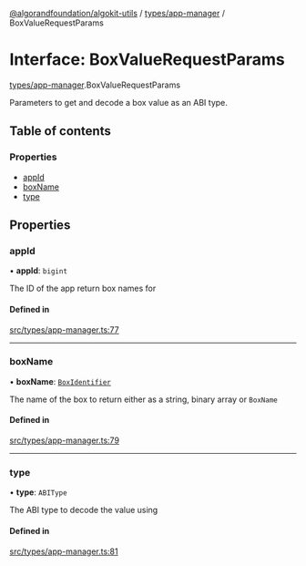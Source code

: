 [@algorandfoundation/algokit-utils](../README.md) / [types/app-manager](../modules/types_app_manager.md) / BoxValueRequestParams

# Interface: BoxValueRequestParams

[types/app-manager](../modules/types_app_manager.md).BoxValueRequestParams

Parameters to get and decode a box value as an ABI type.

## Table of contents

### Properties

- [appId](types_app_manager.BoxValueRequestParams.md#appid)
- [boxName](types_app_manager.BoxValueRequestParams.md#boxname)
- [type](types_app_manager.BoxValueRequestParams.md#type)

## Properties

### appId

• **appId**: `bigint`

The ID of the app return box names for

#### Defined in

[src/types/app-manager.ts:77](https://github.com/algorandfoundation/algokit-utils-ts/blob/main/src/types/app-manager.ts#L77)

___

### boxName

• **boxName**: [`BoxIdentifier`](../modules/types_app_manager.md#boxidentifier)

The name of the box to return either as a string, binary array or `BoxName`

#### Defined in

[src/types/app-manager.ts:79](https://github.com/algorandfoundation/algokit-utils-ts/blob/main/src/types/app-manager.ts#L79)

___

### type

• **type**: `ABIType`

The ABI type to decode the value using

#### Defined in

[src/types/app-manager.ts:81](https://github.com/algorandfoundation/algokit-utils-ts/blob/main/src/types/app-manager.ts#L81)
